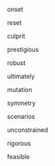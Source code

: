 onset

reset

culprit

prestigious

robust

ultimately

mutation

symmetry

scenarios

unconstrained

rigorous

feasible

